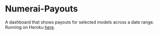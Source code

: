 # Numerai-Payouts
A dashboard that shows payouts for selected models across a date range. Running on Heroku [here](https://numerai-payouts.herokuapp.com/).
